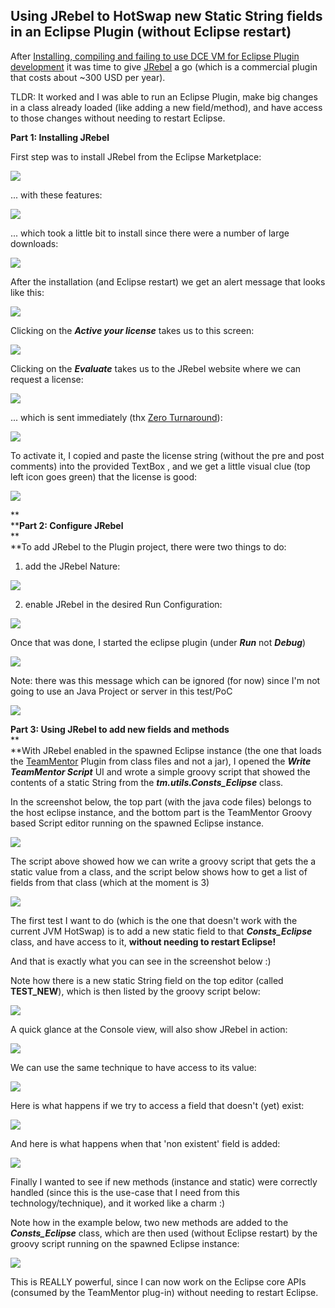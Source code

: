## Using JRebel to HotSwap new Static String fields in an Eclipse Plugin (without Eclipse restart)

After [Installing, compiling and failing to use DCE VM for Eclipse Plugin development](http://blog.diniscruz.com/2013/12/installing-compiling-and-failing-to-use.html) it was time to give [JRebel](http://zeroturnaround.com/software/jrebel/) a go (which is a commercial plugin that costs about ~300 USD per year).

TLDR: It worked and I was able to run an Eclipse Plugin, make big changes in a class already loaded (like adding a new field/method), and have access to those changes without needing to restart Eclipse.

**Part 1: Installing JRebel**

First step was to install JRebel from the Eclipse Marketplace:

[![](images/Screen_Shot_2013-12-16_at_04_24_01.png)](http://1.bp.blogspot.com/-l_nHmoP6UlA/Uq8r5dfDlUI/AAAAAAAAFIA/kICxth1UALo/s1600/Screen+Shot+2013-12-16+at+04.24.01.png)

  


 ... with these features:

[![](images/Screen_Shot_2013-12-16_at_04_24_14.png)](http://2.bp.blogspot.com/-d1Ykp8SxcHE/Uq8r5SxElQI/AAAAAAAAFH8/njTVVkNaXmU/s1600/Screen+Shot+2013-12-16+at+04.24.14.png)

  
... which took a little bit to install since there were a number of large downloads:

[![](images/Screen_Shot_2013-12-16_at_04_24_56.png)](http://3.bp.blogspot.com/-C4z1UaSlYTA/Uq8r5blb6_I/AAAAAAAAFH4/-JAcLrCA338/s1600/Screen+Shot+2013-12-16+at+04.24.56.png)

  


After the installation (and Eclipse restart) we get an alert message that looks like this:

  


[![](images/Screen_Shot_2013-12-16_at_04_40_05.png)](http://4.bp.blogspot.com/-pHajDvqD0nY/Uq8r6LCODII/AAAAAAAAFII/gY6NeAo4sZE/s1600/Screen+Shot+2013-12-16+at+04.40.05.png)

  


Clicking on the **_Active your license_** takes us to this screen:

[![](images/Screen_Shot_2013-12-16_at_04_40_39.png)](http://2.bp.blogspot.com/-R5s22u30v2k/Uq8r6QgLqYI/AAAAAAAAFIg/sMOP3-6wQIY/s1600/Screen+Shot+2013-12-16+at+04.40.39.png)

  


Clicking on the **_Evaluate_** takes us to the JRebel website where we can request a license:

[![](images/Screen_Shot_2013-12-16_at_04_41_19.png)](http://1.bp.blogspot.com/-11ZmEUXePk4/Uq8r6T7dypI/AAAAAAAAFIc/Sr8TeaI4uOE/s1600/Screen+Shot+2013-12-16+at+04.41.19.png)

  


 ... which is sent immediately (thx [Zero Turnaround](http://zeroturnaround.com/)):

[![](images/Screen_Shot_2013-12-16_at_04_41_58.png)](http://3.bp.blogspot.com/-vGggRZbJ_K0/Uq8r6jJQKpI/AAAAAAAAFIY/4iWVtPUFKr8/s1600/Screen+Shot+2013-12-16+at+04.41.58.png)

  
To activate it, I copied and paste the license string (without the pre and post comments) into the provided TextBox , and we get a little visual clue (top left icon goes green) that the license is good:

[![](images/Screen_Shot_2013-12-16_at_04_43_02.png)](http://4.bp.blogspot.com/-6hSIi_Yj2t4/Uq8r7QRkgfI/AAAAAAAAFI8/juk8yQVS7yY/s1600/Screen+Shot+2013-12-16+at+04.43.02.png)

  
**  
****Part 2: Configure JRebel**  
**  
**To add JRebel to the Plugin project, there were two things to do:

1) add the JRebel Nature:

[![](images/Screen_Shot_2013-12-16_at_04_43_31.png)](http://4.bp.blogspot.com/-rN7lXGPfKhA/Uq8r7tRpPuI/AAAAAAAAFI0/XcWxSj3l-wI/s1600/Screen+Shot+2013-12-16+at+04.43.31.png)

  
2) enable JRebel in the desired Run Configuration:

[![](images/Screen_Shot_2013-12-16_at_04_49_32.png)](http://3.bp.blogspot.com/-OJgIw5VdAuQ/Uq8r7gxdKGI/AAAAAAAAFIs/xVXpNg9SkWk/s1600/Screen+Shot+2013-12-16+at+04.49.32.png)

  


  


Once that was done, I started the eclipse plugin (under **_Run_** not **_Debug_**)

[![](images/Screen_Shot_2013-12-16_at_16_45_07.png)](http://4.bp.blogspot.com/-vIppr8rV59A/Uq8vkhg1hAI/AAAAAAAAFJQ/kJmS3VKtN-Y/s1600/Screen+Shot+2013-12-16+at+16.45.07.png)

  
Note: there was this message which can be ignored (for now) since I'm not going to use an Java Project or server in this test/PoC

[![](images/Screen_Shot_2013-12-16_at_16_45_40.png)](http://2.bp.blogspot.com/-SyU0ciXmW1E/Uq8vkm3PoMI/AAAAAAAAFJM/pVuiLMWUdfw/s1600/Screen+Shot+2013-12-16+at+16.45.40.png)

**Part 3: Using JRebel to add new fields and methods**  
**  
**With JRebel enabled in the spawned Eclipse instance (the one that loads the [TeamMentor](https://teammentor.net/) Plugin from class files and not a jar), I opened the **_Write TeamMentor Script_** UI  and wrote a simple groovy script that showed the contents of a static String from the **_tm.utils.Consts_Eclipse_** class.

In the screenshot below, the top part (with the java code files) belongs to the host eclipse instance, and the bottom part is the TeamMentor Groovy based Script editor running on the spawned Eclipse instance.

[![](images/Screen_Shot_2013-12-16_at_16_47_35.png)](http://4.bp.blogspot.com/-ipYWGHQDQKY/Uq8vlOMFjUI/AAAAAAAAFKE/rVs0A8npp9Q/s1600/Screen+Shot+2013-12-16+at+16.47.35.png)

The script above showed how we can write a groovy script that gets the a static value from a class, and the script below shows how to get a list of fields from that class (which at the moment is 3)  


  


  


[![](images/Screen_Shot_2013-12-16_at_16_48_36.png)](http://4.bp.blogspot.com/-sxIvkU_FqHM/Uq8vlBKnsUI/AAAAAAAAFJo/ptr-tvWZqvE/s1600/Screen+Shot+2013-12-16+at+16.48.36.png)

  


  


The first test I want to do (which is the one that doesn't work with the current JVM HotSwap) is to add a new static field to that **_Consts_Eclipse_** class, and have access to it, **without needing to restart Eclipse!**

And that is exactly what you can see in the screenshot below :)

Note how there is a new static String field on the top editor (called **TEST_NEW**), which is then listed by the groovy script below:

[![](images/Screen_Shot_2013-12-16_at_16_49_28.png)](http://1.bp.blogspot.com/-OivvlVv6TV0/Uq8vlZbmJjI/AAAAAAAAFJg/tvsO-x_8F5U/s1600/Screen+Shot+2013-12-16+at+16.49.28.png)

  
A quick glance at the Console view, will also show JRebel in action:

[![](images/Screen_Shot_2013-12-16_at_16_49_51.png)](http://2.bp.blogspot.com/-sPTt_r8t5uE/Uq8vlzZFSLI/AAAAAAAAFJs/QUAUAFyNOeI/s1600/Screen+Shot+2013-12-16+at+16.49.51.png)

  
We can use the same technique to have access to its value:  


  


[![](images/Screen_Shot_2013-12-16_at_16_50_11.png)](http://3.bp.blogspot.com/-HfBKE7PMc7M/Uq8vmEY6aFI/AAAAAAAAFKA/12t4e8GpLVw/s1600/Screen+Shot+2013-12-16+at+16.50.11.png)

  
Here is what happens if we try to access a field that doesn't (yet) exist:

[![](images/Screen_Shot_2013-12-16_at_16_50_28.png)](http://1.bp.blogspot.com/-wc1V5m67awo/Uq8vmTuA0PI/AAAAAAAAFJ8/RW0gaAdZnos/s1600/Screen+Shot+2013-12-16+at+16.50.28.png)

  
And here is what happens when that 'non existent' field is added:

[![](images/Screen_Shot_2013-12-16_at_16_50_50.png)](http://2.bp.blogspot.com/-nQ4Ug4xewns/Uq8vnGa9dBI/AAAAAAAAFKQ/3LC95znxzFg/s1600/Screen+Shot+2013-12-16+at+16.50.50.png)

  


Finally I wanted to see if new methods (instance and static) were correctly handled (since this is the use-case that I need from this technology/technique), and it worked like a charm :)

Note how in the example below, two new methods are added to the **_Consts_Eclipse_** class, which are then used (without Eclipse restart) by the groovy script running on the spawned Eclipse instance:

[![](images/Screen_Shot_2013-12-16_at_17_33_06.png)](http://2.bp.blogspot.com/-yNjt6bnGvfw/Uq8520n8GQI/AAAAAAAAFKk/sYEO24WArFY/s1600/Screen+Shot+2013-12-16+at+17.33.06.png)

  
This is REALLY powerful, since I can now work on the Eclipse core APIs (consumed by the TeamMentor plug-in) without needing to restart Eclipse. 
